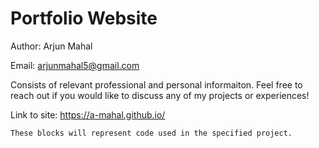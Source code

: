 # Portfolio Website

Author: Arjun Mahal 

Email: arjunmahal5@gmail.com

Consists of relevant professional and personal informaiton. Feel free to reach out if you would like to discuss any of my projects or experiences!

Link to site: https://a-mahal.github.io/

```
These blocks will represent code used in the specified project.
```
